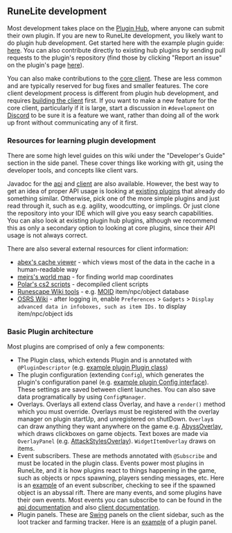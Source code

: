 ## RuneLite development

Most development takes place on the [Plugin Hub](https://runelite.net/plugin-hub), where anyone can submit their own plugin. If you are new to RuneLite development, you likely want to do plugin hub development. Get started here with the example plugin guide: [here](https://github.com/runelite/plugin-hub). You can also contribute directly to existing hub plugins by sending pull requests to the plugin's repository (find those by clicking "Report an issue" on the plugin's page [here](https://runelite.net/plugin-hub)).

You can also make contributions to the [core client](https://github.com/runelite/runelite). These are less common and are typically reserved for bug fixes and smaller features. The core client development process is different from plugin hub development, and requires [building the client](https://github.com/runelite/runelite/wiki/Building-with-IntelliJ-IDEA) first. If you want to make a new feature for the core client, particularly if it is large, start a discussion in `#development` on [Discord](https://runelite.net/discord) to be sure it is a feature we want, rather than doing all of the work up front without communicating any of it first.

### Resources for learning plugin development

There are some high level guides on this wiki under the "Developer's Guide" section in the side panel. These cover things like 
working with git, using the developer tools, and concepts like client vars.

Javadoc for the [api](https://static.runelite.net/api/runelite-api/) and [client](https://static.runelite.net/api/runelite-client/) are also available.
However, the best way to get an idea of proper API usage is looking at [existing plugins](https://github.com/runelite/runelite/tree/master/runelite-client/src/main/java/net/runelite/client/plugins) that already do something similar. Otherwise, pick one of the more simple plugins and just read through it, such as e.g. agility, woodcutting, or implings. Or just clone the repository into your IDE which will give you easy search capabilities. You can also look at existing plugin hub plugins, although we recommend this as only a secondary option to looking at core plugins, since their API usage is not always correct.

There are also several external resources for client information:

- [abex's cache viewer](https://abextm.github.io/cache2/#/viewer) - which views most of the data in the cache in a human-readable way
- [mejrs's world map](https://mejrs.github.io/osrs) - for finding world map coordinates
- [Polar's cs2 scripts](https://github.com/Joshua-F/cs2-scripts/) - decompiled client scripts
- [Runescape Wiki tools](https://chisel.weirdgloop.org/) - e.g. [MOID](https://chisel.weirdgloop.org/moid/) item/npc/object database
- [OSRS Wiki](https://oldschool.runescape.wiki/w/Old_School_RuneScape_Wiki) - after logging in, enable ``Preferences`` > ``Gadgets`` > ``Display advanced data in infoboxes, such as item IDs.`` to display item/npc/object ids

### Basic Plugin architecture

Most plugins are comprised of only a few components:

- The Plugin class, which extends Plugin and is annotated with `@PluginDescriptor` (e.g. [example plugin Plugin class](https://github.com/runelite/example-plugin/blob/master/src/main/java/com/example/ExamplePlugin.java))
- The plugin configuration (extending `Config`), which generates the plugin's configuration panel (e.g. [example plugin Config interface](https://github.com/runelite/example-plugin/blob/master/src/main/java/com/example/ExampleConfig.java)). These settings are saved between client launches. You can also save data programatically by using `ConfigManager`.
- Overlays. Overlays all extend class Overlay, and have a `render()` method which you must override.
  Overlays must be registered with the overlay manager on plugin startUp, and unregistered on shutDown.
  `Overlay`s can draw anything they want anywhere on the game e.g. [AbyssOverlay](https://github.com/runelite/runelite/blob/master/runelite-client/src/main/java/net/runelite/client/plugins/runecraft/AbyssOverlay.java), which draws clickboxes on game objects. Text boxes are made via `OverlayPanel` (e.g. [AttackStylesOverlay](https://github.com/runelite/runelite/blob/master/runelite-client/src/main/java/net/runelite/client/plugins/attackstyles/AttackStylesOverlay.java)). `WidgetItemOverlay` draws on items.
- Event subscribers. These are methods annotated with `@Subscribe` and must be located in the plugin class. Events power most plugins in RuneLite, and it is how plugins react to things happening in the game, such as objects or npcs spawning, players sending messages, etc. Here is an [example](https://github.com/runelite/runelite/blob/runelite-parent-1.10.19/runelite-client/src/main/java/net/runelite/client/plugins/runecraft/RunecraftPlugin.java#L142-L150) of an event subscriber, checking to see if the spawned object is an abyssal rift. There are many events, and some plugins have their own events. Most events you can subscribe to can be found in the [api documentation](https://static.runelite.net/api/runelite-api/net/runelite/api/events/package-summary.html) and also [client documentation](https://static.runelite.net/api/runelite-client/net/runelite/client/events/package-summary.html).
- Plugin panels. These are [Swing](https://docs.oracle.com/javase/tutorial/uiswing/) panels on the client sidebar, such as the loot tracker and farming tracker. Here is an [example](https://github.com/runelite/runelite/blob/master/runelite-client/src/main/java/net/runelite/client/plugins/info/InfoPanel.java) of a plugin panel.
